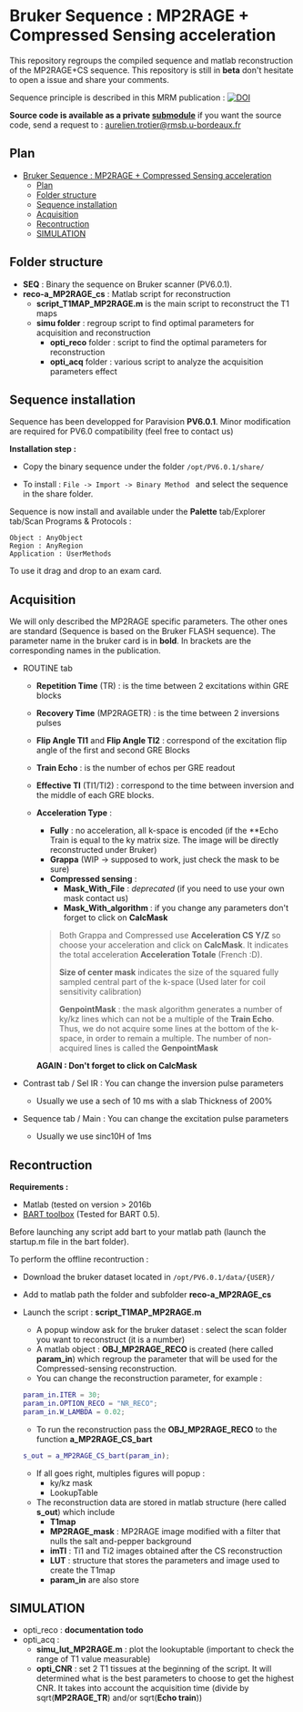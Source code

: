 # Bruker Sequence : MP2RAGE + Compressed Sensing acceleration

This repository regroups the compiled sequence and matlab reconstruction of the MP2RAGE+CS sequence. This repository is still in **beta** don't hesitate to open a issue and share your comments.



Sequence principle is described in this MRM publication :  [![DOI](https://zenodo.org/badge/DOI/10.1002/mrm.27438.svg)](https://doi.org/10.1002/mrm.27438)

**Source code is available as a private [submodule](https://github.com/aTrotier/SEQ_BRUKER_A_MP2RAGE_CS_PUBLIC)** if you want the source code, send a request to : <aurelien.trotier@rmsb.u-bordeaux.fr>



## Plan

- [Bruker Sequence : MP2RAGE + Compressed Sensing acceleration](#bruker-sequence--mp2rage--compressed-sensing-acceleration)
  - [Plan](#plan)
  - [Folder structure](#folder-structure)
  - [Sequence installation](#sequence-installation)
  - [Acquisition](#acquisition)
  - [Recontruction](#recontruction)
  - [SIMULATION](#simulation)

## Folder structure

* **SEQ** : Binary the sequence on Bruker scanner (PV6.0.1).
* **reco-a_MP2RAGE_cs** : Matlab script for reconstruction
  * **script_T1MAP_MP2RAGE.m** is the main script to reconstruct the T1 maps
  * **simu folder** : regroup script to find optimal parameters for acquisition and reconstruction
    * **opti_reco** folder : script to find the optimal parameters for reconstruction
    * **opti_acq** folder : various script to analyze the acquisition parameters effect


## Sequence installation

Sequence has been developped for Paravision **PV6.0.1**. Minor modification are required for PV6.0 compatibility (feel free to contact us)

**Installation step :**

* Copy the binary sequence under the folder
  `/opt/PV6.0.1/share/`

* To install : `File -> Import -> Binary Method ` and select the sequence in the share folder.


Sequence is now install and available under the **Palette** tab/Explorer tab/Scan Programs & Protocols :

```
Object : AnyObject
Region : AnyRegion
Application : UserMethods
```

To use it drag and drop to an exam card.

## Acquisition

We will only described the MP2RAGE specific parameters. The other ones are standard (Sequence is based on the Bruker FLASH sequence). The parameter name in the bruker card is in **bold**. In brackets are the corresponding names in the publication.

* ROUTINE tab

  * **Repetition Time** (TR) : is the time between 2 excitations within GRE blocks

  * **Recovery Time** (MP2RAGETR) : is the time between 2 inversions pulses

  * **Flip Angle TI1** and **Flip Angle TI2** : correspond of the excitation flip angle of the first and second GRE Blocks

  * **Train Echo**  : is the number of echos per GRE readout

  * **Effective TI** (TI1/TI2) : correspond to the time between inversion and the middle of each GRE blocks.

  * **Acceleration Type** :

    * **Fully** : no acceleration, all k-space is encoded (if the **Echo Train is equal to the ky matrix size. The image will be directly reconstructed under Bruker)
    * **Grappa** (WIP -> supposed to work, just check the mask to be sure)
    * **Compressed sensing** :
      * **Mask_With_File** : *deprecated* (if you need to use your own mask contact us)
      * **Mask_With_algorithm** : if you change any parameters don't forget to click on **CalcMask**

    > Both Grappa and Compressed use **Acceleration CS Y/Z** so choose your acceleration and click on **CalcMask**. It indicates the total acceleration **Acceleration Totale** (French :D).
    >
    > **Size of center mask** indicates the size of the squared fully sampled central part of the k-space (Used later for coil sensitivity calibration)
    >
    > **GenpointMask** : the mask algorithm generates a number of ky/kz lines which can not be a multiple of the **Train Echo**. Thus, we do not acquire some lines at the bottom of the k-space, in order to remain a multiple. The number of non-acquired lines is called the **GenpointMask**

    **AGAIN : Don't forget to click on CalcMask**

* Contrast tab / Sel IR : You can change the inversion pulse parameters

  * Usually we use a sech of 10 ms with a slab Thickness of 200%

* Sequence tab / Main : You can change the excitation pulse parameters

  * Usually we use sinc10H of 1ms



## Recontruction

**Requirements :**

* Matlab (tested on version > 2016b
* [BART toolbox](https://mrirecon.github.io/bart/) (Tested for BART 0.5).

Before launching any script add bart to your matlab path (launch the startup.m file in the bart folder).

To perform the offline recontruction :

* Download the bruker dataset located in `/opt/PV6.0.1/data/{USER}/`

* Add to matlab path the folder and subfolder  **reco-a_MP2RAGE_cs**

* Launch the script : **script_T1MAP_MP2RAGE.m**

  * A popup window ask for the bruker dataset : select the scan folder you want to reconstruct (it is a number)
  * A matlab object : **OBJ_MP2RAGE_RECO** is created (here called **param_in**) which regroup the parameter that will be used for the Compressed-sensing reconstruction.
  * You can change the reconstruction parameter, for example :

  ```matlab
  param_in.ITER = 30;
  param_in.OPTION_RECO = "NR_RECO";
  param_in.W_LAMBDA = 0.02;
  ```

  * To run the reconstruction pass the **OBJ_MP2RAGE_RECO** to the function **a_MP2RAGE_CS_bart**

  ```matlab
  s_out = a_MP2RAGE_CS_bart(param_in);
  ```

  * If all goes right, multiples figures will popup :
    * ky/kz mask
    * LookupTable
  * The reconstruction data are stored in matlab structure (here called **s_out**) which include
    * **T1map**
    * **MP2RAGE_mask** : MP2RAGE image modified with a filter that nulls the salt and-pepper background
    * **imTI** : Ti1 and Ti2 images obtained after the CS reconstruction
    * **LUT** : structure that stores the parameters and image used to create the T1map
    * **param_in** are also store

## SIMULATION

* opti_reco : **documentation todo**
* opti_acq :
  * **simu_lut_MP2RAGE.m** : plot the lookuptable (important to check the range of T1 value measurable)
  * **opti_CNR** : set 2 T1 tissues at the beginning of the script. It will determined what is the best parameters to choose to get the highest CNR. It takes into account the acquisition time (divide by sqrt(**MP2RAGE_TR**) and/or sqrt(**Echo train**))
